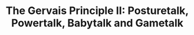 ---
categories: ['business', 'philosophy', 'articles', 'all_articles']
provider_display: "www.ribbonfarm.com"
provider_name: "www.ribbonfarm.com"
favicon_url: http://206hwf3fj4w52u3br03fi242.wpengine.netdna-cdn.com/wp-content/themes/prose/images/favicon.ico
title: "The Gervais Principle II: Posturetalk, Powertalk, Babytalk and Gametalk"
published: 2009-11-12T05:22:15
source: http://www.ribbonfarm.com/2009/11/11/the-gervais-principle-ii-posturetalk-powertalk-babytalk-and-gametalk/
thumbnail: http://www.ribbonfarm.com/wp-content/uploads/2009/11/langsTom.PNG
---
